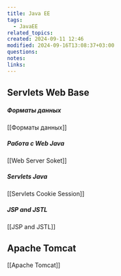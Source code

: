 ```yaml
---
title: Java EE
tags:
  - JavaEE
related_topics: 
created: 2024-09-11 12:46
modified: 2024-09-16T13:08:37+03:00
questions: 
notes: 
links: 
---
```

## Servlets Web Base 
##### Форматы данных
[[Форматы данных]]
##### Работа с Web Java
[[Web Server Soket]]
##### Servlets Java
[[Servlets Cookie Session]]
##### JSP and JSTL
[[JSP and JSTL]]

## Apache Tomcat
[[Apache Tomcat]]


